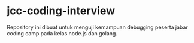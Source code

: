 # jcc-coding-interview

Repository ini dibuat untuk menguji kemampuan debugging peserta jabar coding camp pada kelas node.js dan golang.
